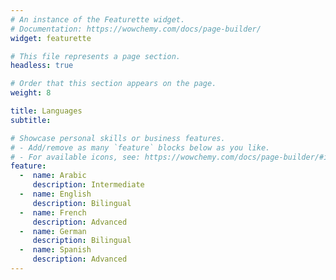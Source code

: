 ```yaml
---
# An instance of the Featurette widget.
# Documentation: https://wowchemy.com/docs/page-builder/
widget: featurette

# This file represents a page section.
headless: true

# Order that this section appears on the page.
weight: 8

title: Languages
subtitle:

# Showcase personal skills or business features.
# - Add/remove as many `feature` blocks below as you like.
# - For available icons, see: https://wowchemy.com/docs/page-builder/#icons
feature:
  -  name: Arabic
     description: Intermediate
  -  name: English
     description: Bilingual
  -  name: French
     description: Advanced
  -  name: German
     description: Bilingual
  -  name: Spanish
     description: Advanced
---
```

